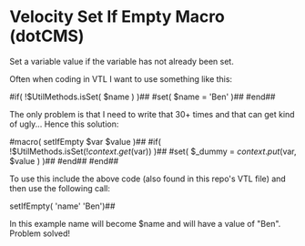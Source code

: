 Velocity Set If Empty Macro (dotCMS)
=====================

Set a variable value if the variable has not already been set. 

Often when coding in VTL I want to use something like this:

#if( !$UtilMethods.isSet( $name ) )##
	#set( $name = 'Ben' )##
#end##

The only problem is that I need to write that 30+ times and that can get kind of ugly... Hence this solution:

#macro( setIfEmpty $var $value )##
  #if( !$UtilMethods.isSet($!context.get($var)) )##
    #set( $_dummy = $context.put($var, $value ) )##
  #end##
#end##

To use this include the above code (also found in this repo's VTL file) and then use the following call:

setIfEmpty( 'name' 'Ben')##

In this example name will become $name and will have a value of "Ben". Problem solved! 
